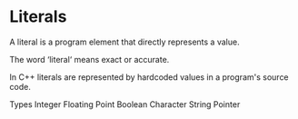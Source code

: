 # Literals

A literal is a program element that directly represents a value.

The word ‘literal‘ means exact or accurate.

In C++ literals are represented by hardcoded values in a program's source code.

Types
  Integer
  Floating Point
  Boolean
  Character
  String
  Pointer
